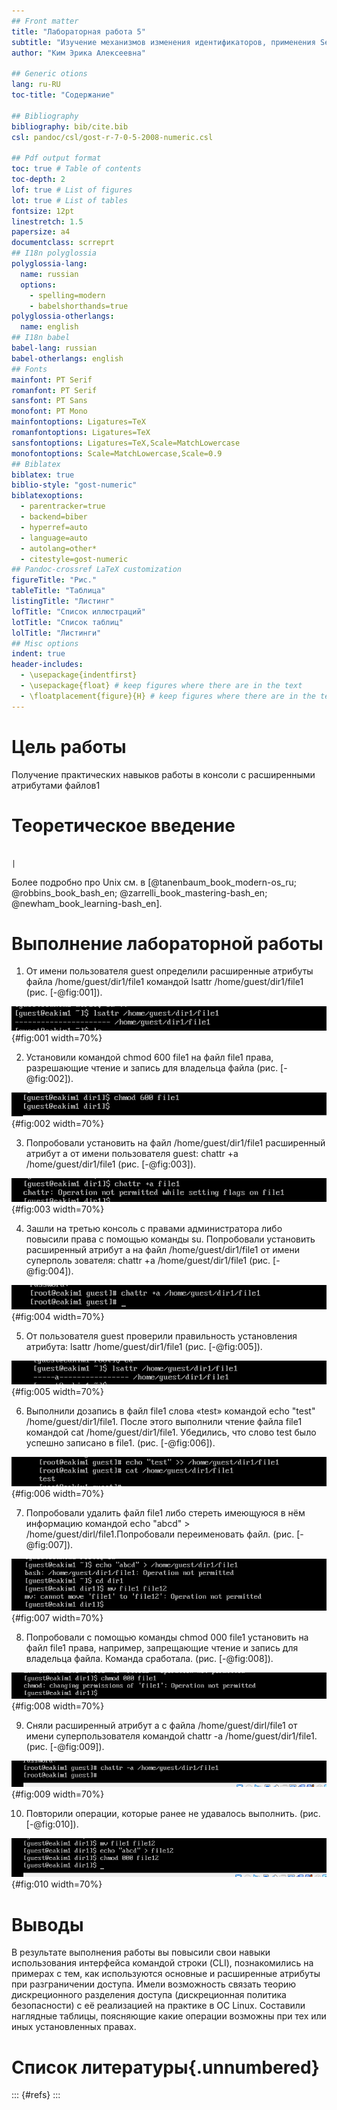 ```yaml
---
## Front matter
title: "Лабораторная работа 5"
subtitle: "Изучение механизмов изменения идентификаторов, применения SetUID- и Sticky-битов. Получение практических навыков работы в кон- соли с дополнительными атрибутами. Рассмотрение работы механизма смены идентификатора процессов пользователей, а также влияние бита Sticky на запись и удаление файлов.1."
author: "Ким Эрика Алексеевна"

## Generic otions
lang: ru-RU
toc-title: "Содержание"

## Bibliography
bibliography: bib/cite.bib
csl: pandoc/csl/gost-r-7-0-5-2008-numeric.csl

## Pdf output format
toc: true # Table of contents
toc-depth: 2
lof: true # List of figures
lot: true # List of tables
fontsize: 12pt
linestretch: 1.5
papersize: a4
documentclass: scrreprt
## I18n polyglossia
polyglossia-lang:
  name: russian
  options:
	- spelling=modern
	- babelshorthands=true
polyglossia-otherlangs:
  name: english
## I18n babel
babel-lang: russian
babel-otherlangs: english
## Fonts
mainfont: PT Serif
romanfont: PT Serif
sansfont: PT Sans
monofont: PT Mono
mainfontoptions: Ligatures=TeX
romanfontoptions: Ligatures=TeX
sansfontoptions: Ligatures=TeX,Scale=MatchLowercase
monofontoptions: Scale=MatchLowercase,Scale=0.9
## Biblatex
biblatex: true
biblio-style: "gost-numeric"
biblatexoptions:
  - parentracker=true
  - backend=biber
  - hyperref=auto
  - language=auto
  - autolang=other*
  - citestyle=gost-numeric
## Pandoc-crossref LaTeX customization
figureTitle: "Рис."
tableTitle: "Таблица"
listingTitle: "Листинг"
lofTitle: "Список иллюстраций"
lotTitle: "Список таблиц"
lolTitle: "Листинги"
## Misc options
indent: true
header-includes:
  - \usepackage{indentfirst}
  - \usepackage{float} # keep figures where there are in the text
  - \floatplacement{figure}{H} # keep figures where there are in the text
---
```


# Цель работы

Получение практических навыков работы в консоли с расширенными атрибутами файлов1

# Теоретическое введение

                                                                                |

Более подробно про Unix см. в [@tanenbaum_book_modern-os_ru; @robbins_book_bash_en; @zarrelli_book_mastering-bash_en; @newham_book_learning-bash_en].

# Выполнение лабораторной работы

1. От имени пользователя guest определили расширенные атрибуты файла /home/guest/dir1/file1 командой lsattr /home/guest/dir1/file1  (рис. [-@fig:001]).

![1](image/1.png){#fig:001 width=70%}

2. Установили командой chmod 600 file1 на файл file1 права, разрешающие чтение и запись для владельца файла (рис. [-@fig:002]).

![2](image/2.png){#fig:002 width=70%}

3. Попробовали установить на файл /home/guest/dir1/file1 расширенный атрибут a от имени пользователя guest: chattr +a /home/guest/dir1/file1 (рис. [-@fig:003]).

![3](image/3.png){#fig:003 width=70%}

4. Зашли на третью консоль с правами администратора либо повысили права с помощью команды su. Попробовали установить расширенный атрибут a на файл /home/guest/dir1/file1 от имени суперполь зователя: chattr +a /home/guest/dir1/file1 (рис. [-@fig:004]).

![4](image/4.png){#fig:004 width=70%}

5. От пользователя guest проверили правильность установления атрибута: lsattr /home/guest/dir1/file1 (рис. [-@fig:005]).

![5](image/5.png){#fig:005 width=70%}

6. Выполнили дозапись в файл file1 слова «test» командой echo "test" /home/guest/dir1/file1. После этого выполнили чтение файла file1 командой cat /home/guest/dir1/file1. Убедились, что слово test было успешно записано в file1.  (рис. [-@fig:006]).

![6](image/6.png){#fig:006 width=70%}

7. Попробовали удалить файл file1 либо стереть имеющуюся в нём информацию командой echo "abcd" > /home/guest/dirl/file1.Попробовали переименовать файл. (рис. [-@fig:007]).

![7](image/7.png){#fig:007 width=70%}

8. Попробовали с помощью команды chmod 000 file1 установить на файл file1 права, например, запрещающие чтение и запись для владельца файла. Команда сработала. (рис. [-@fig:008]).

![8](image/8.png){#fig:008 width=70%}

9. Сняли расширенный атрибут a с файла /home/guest/dirl/file1 от имени суперпользователя командой
chattr -a /home/guest/dir1/file1. (рис. [-@fig:009]).

![9](image/9.png){#fig:009 width=70%}

10. Повторили операции, которые ранее не удавалось выполнить. (рис. [-@fig:010]).

![10](image/10.png){#fig:010 width=70%}



# Выводы

В результате выполнения работы вы повысили свои навыки использования интерфейса командой строки (CLI), познакомились на примерах с тем, как используются основные и расширенные атрибуты при разграничении доступа. Имели возможность связать теорию дискреционного разделения доступа (дискреционная политика безопасности) с её реализацией на практике в ОС Linux. Составили наглядные таблицы, поясняющие какие операции возможны при тех или иных установленных правах.

# Список литературы{.unnumbered}

::: {#refs}
:::
